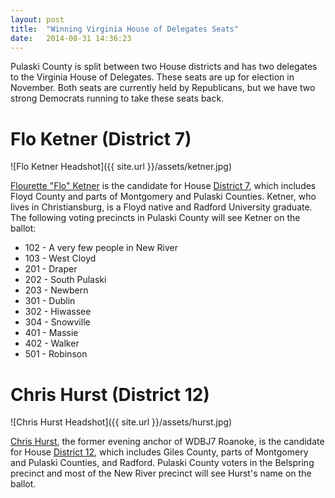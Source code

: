 ```yaml
---
layout: post
title:  "Winning Virginia House of Delegates Seats"
date:   2014-08-31 14:36:23
---
```


Pulaski County is split between two House districts and has two delegates to the Virginia House of Delegates.  These seats are up for election in November. Both seats are currently held by Republicans, but we have two strong Democrats running to take these seats back.

# Flo Ketner (District 7)
![Flo Ketner Headshot]({{ site.url }}/assets/ketner.jpg)

[Flourette "Flo" Ketner](https://www.facebook.com/pg/Flo4NRV/about/?ref=page_internal) is the candidate for House [District 7](http://statisticalatlas.com/state-lower-legislative-district/Virginia/District-7/Overview#nav-map/place), which includes Floyd County and parts of Montgomery and Pulaski Counties. Ketner, who lives in Christiansburg, is a Floyd native and Radford University graduate. The following voting precincts in Pulaski County will see Ketner on the ballot:
- 102 - A very few people in New River
- 103 - West Cloyd
- 201 - Draper
- 202 - South Pulaski
- 203 - Newbern
- 301 - Dublin
- 302 - Hiwassee
- 304 - Snowville
- 401 - Massie
- 402 - Walker
- 501 - Robinson

# Chris Hurst (District 12)
![Chris Hurst Headshot]({{ site.url }}/assets/hurst.jpg)

[Chris Hurst](https://www.hurst4delegate.com/), the former evening anchor of WDBJ7 Roanoke, is the candidate for House [District 12](http://statisticalatlas.com/state-lower-legislative-district/Virginia/District-12/Overview), which includes Giles County, parts of Montgomery and Pulaski Counties, and Radford.  Pulaski County voters in the Belspring precinct and most of the New River precinct will see Hurst's name on the ballot.
